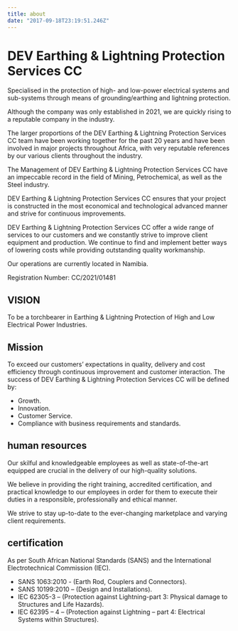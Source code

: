 ```yaml
---
title: about
date: "2017-09-18T23:19:51.246Z"
---
```


# DEV Earthing & Lightning Protection Services CC

Specialised in the protection of high- and low-power electrical systems and sub-systems through means of grounding/earthing and lightning protection.

Although the company was only established in 2021, we are quickly rising to a reputable company in the industry.

The larger proportions of the DEV Earthing & Lightning Protection Services CC team have been working together for the past 20 years and have been involved in major projects throughout Africa, with very reputable references by our various clients throughout the industry.

The Management of DEV Earthing & Lightning Protection Services CC have an impeccable record in the field of Mining, Petrochemical, as well as the Steel industry.

DEV Earthing & Lightning Protection Services CC ensures that your project is constructed in the most economical and technological advanced manner and strive for continuous improvements.

DEV Earthing & Lightning Protection Services CC offer a wide range of services to our customers and we constantly strive to improve client equipment and production. We continue to find and implement better ways of lowering costs while providing outstanding quality workmanship.

Our operations are currently located in Namibia.

Registration Number: CC/2021/01481

## VISION

To be a torchbearer in Earthing & Lightning Protection of High and Low Electrical Power Industries.

## Mission

To exceed our customers’ expectations in quality, delivery and cost efficiency through continuous improvement and customer interaction.
The success of DEV Earthing & Lightning Protection Services CC will be defined by:
- Growth.
- Innovation.
- Customer Service.
- Compliance with business requirements and standards.


## human resources

Our skilful and knowledgeable employees as well as state-of-the-art equipped are crucial in the delivery of our high-quality solutions.

We believe in providing the right training, accredited certification, and practical knowledge to our employees in order for them to execute their duties in a responsible, professionally and ethical manner.

We strive to stay up-to-date to the ever-changing marketplace and varying client requirements.

## certification

As per South African National Standards (SANS) and the International Electrotechnical Commission (IEC).

- SANS 1063:2010 - (Earth Rod, Couplers and Connectors).
- SANS 10199:2010 – (Design and Installations).
- IEC 62305-3 – (Protection against Lightning-part 3: Physical damage to Structures and Life Hazards).
- IEC 62395 – 4 – (Protection against Lightning – part 4: Electrical Systems within Structures).
